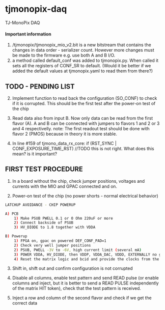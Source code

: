 # tjmonopix-daq
TJ-MonoPix DAQ

#### Important information 
1) /tjmonopix/tjmonopix_mio_v2.bit is a new bitstream that contains the changes in data order - serializer count. However more changes must be made to the firmware e.g. use both A and B I/O.
2) a method called default_conf was added to tjmonopix.py. When called it sets all the registers of CONF_SR to default. (Would it be better if we added the default values at tjmonopix.yaml to read them from there?)

## TODO - PENDING LIST

2) Implement function to read back the configuration (SO_CONF) to check if it is corrupted. This should be the first test after the power-on test of the chip

3) Read data also from input B. Now only data can be read from the first flavor (A). A and B can be connected with jumpers to flavors 1 and 2 or 3 and 4 respectivelly.
	note: The first readout test should be done with flavor 2 (PMOS) because in theory it is more stable.

4) In line #159 of tjmono_data_rx_core: if (RST_SYNC | CONF_EXPOSURE_TIME_RST) //TODO this is not right. What does this mean? is it important?



## FIRST TEST PROCEDURE
1) In a board without the chip, check jumper positions, voltages and currents with the MIO and GPAC connected and on.

2) Power-on test of the chip (no power shorts - normal electrical behavior)
```bash
LATCHUP AVOIDANCE - CHIP POWERUP

A) PCB
	1) Make PSUB PWELL 0.1 or 0 Ohm 220uF or more
	2) Connect backside of PSUB
	3) HV_DIODE to 1.8 together with VDDA

B) Powerup
	1) FPGA on, gpac on powered DEF_CONF_PAD=1
	2) Check very well jumper positions
	2) PSUB, PWELL -3V to -6V, high current limit (several mA)
	3) POWER VDDA, HV_DIODE, then VDDP, VDDA_DAC, VDDD, EXTERNALLY no gpac
	4) Reset the matrix logic and bcid and provide the clocks from the mio.
```


3) Shift in, shift out and confirm configuration is not corrupted

4) Disable all columns, enable test pattern and send READ pulse (or enable columns and inject, but it is better to send a READ PULSE independently of the matrix HIT token), check that the test pattern is received.

5) Inject a row and column of the second flavor and check if we get the correct data
